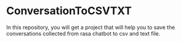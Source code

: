 # ConversationToCSVTXT
In this repository, you will get a project that will help you to save the conversations collected from rasa chatbot to csv and text file.
